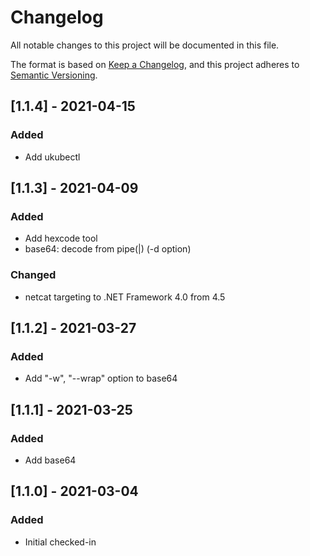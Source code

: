 ﻿# Changelog

All notable changes to this project will be documented in this file.

The format is based on [Keep a Changelog](https://keepachangelog.com/en/1.0.0/), and this project adheres to [Semantic Versioning](https://semver.org/spec/v2.0.0.html).

## [1.1.4] - 2021-04-15

### Added
- Add ukubectl

## [1.1.3] - 2021-04-09

### Added
- Add hexcode tool
- base64: decode from pipe(|) (-d option)

### Changed
- netcat targeting to .NET Framework 4.0 from 4.5

## [1.1.2] - 2021-03-27

### Added
- Add "-w", "--wrap" option to base64

## [1.1.1] - 2021-03-25

### Added
- Add base64

## [1.1.0] - 2021-03-04

### Added

- Initial checked-in